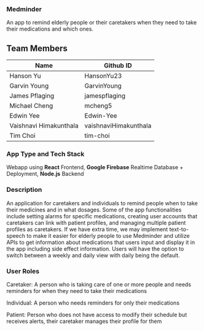 ### Medminder

An app to remind elderly people or their caretakers when they need to take their medications and which ones.

## Team Members
| Name        | Github ID   |
| ----------- | ----------- |
| Hanson Yu   | HansonYu23  |
| Garvin Young | GarvinYoung  |
| James Pflaging  | jamespflaging  |
| Michael Cheng  | mcheng5  |
| Edwin Yee  | Edwin-Yee  |
| Vaishnavi Himakunthala | vaishnaviHimakunthala |
| Tim Choi | tim-choi |

### App Type and Tech Stack

Webapp using **React** Frontend, **Google Firebase** Realtime Database + Deployment, **Node.js** Backend

### Description

An application for caretakers and individuals to remind people when to take their medicines and in what dosages. Some of the app functionalities include setting alarms for specific medications, creating user accounts that caretakers can link with patient profiles, and managing multiple patient profiles as caretakers. If we have extra time, we may implement text-to-speech to make it easier for elderly people to use Medminder and utilize APIs to get information about medications that users input and display it in the app including side effect information. Users will have the option to switch between a weekly and daily view with daily being the default.

### User Roles

Caretaker: A person who is taking care of one or more people and needs reminders for when they need to take their medications

Individual: A person who needs reminders for only their medications

Patient: Person who does not have access to modify their schedule but receives alerts, their caretaker manages their profile for them
